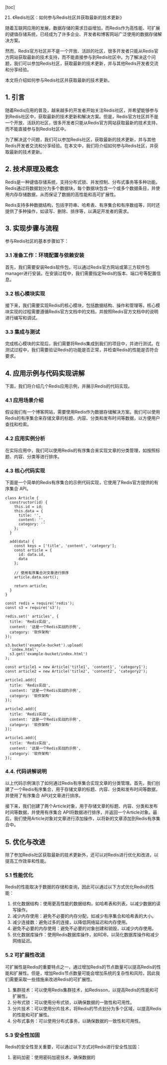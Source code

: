 
[toc]                    
                
                
21. 《Redis社区：如何参与Redis社区并获取最新的技术更新》

随着互联网应用的发展，数据存储的需求日益增加，而Redis作为高性能、可扩展的键值存储系统，已经成为了许多企业、开发者和博客网站广泛使用的数据存储解决方案。

然而，Redis官方社区并不是一个开放、活跃的社区，很多开发者只能从Redis官方网站获取最新的技术支持，而不能直接参与到Redis社区中。为了解决这个问题，我们可以参加Redis社区，获取最新的技术更新，并与其他Redis开发者交流和分享经验。

本文将介绍如何参与Redis社区并获取最新的技术更新。

## 1. 引言

随着Redis应用的普及，越来越多的开发者开始关注Redis社区，并希望能够参与到Redis社区中，获取最新的技术更新和解决方案。但是，Redis官方社区并不是一个开放、活跃的社区，很多开发者只能从Redis官方网站获取最新的技术支持，而不能直接参与到Redis社区中。

为了解决这个问题，我们可以参加Redis社区，获取最新的技术更新，并与其他Redis开发者交流和分享经验。在本文中，我们将介绍如何参与Redis社区，并获取最新的技术更新。

## 2. 技术原理及概念

Redis是一种键值存储系统，支持分布式锁、并发控制、分布式事务等多种功能。Redis通过将数据划分为多个数据块，每个数据块包含一个或多个数据条目，并使用内存存储数据，从而保证了数据的高性能和高可扩展性。

Redis支持多种数据结构，包括字符串、哈希表、有序集合和有序数组等，同时还提供了多种操作，如读写、删除、排序等，以满足开发者的需求。

## 3. 实现步骤与流程

参与Redis社区的基本步骤如下：

### 3.1 准备工作：环境配置与依赖安装

首先，我们需要安装Redis软件包，可以通过Redis官方网站或第三方软件包 manager进行安装。在安装过程中，我们需要指定Redis的版本、端口号等配置信息。

### 3.2 核心模块实现

接下来，我们需要实现Redis的核心模块，包括数据结构、操作和管理等。核心模块实现的过程需要遵循Redis官方文档中的文档，并按照Redis官方文档中的说明进行编写和调试。

### 3.3 集成与测试

完成核心模块的实现后，我们需要将Redis集成到我们的项目中，并进行测试。在测试过程中，我们需要验证Redis的功能是否正常，并检查Redis的性能是否符合要求。

## 4. 应用示例与代码实现讲解

下面，我们将介绍几个Redis应用示例，并展示Redis的代码实现。

### 4.1 应用场景介绍

假设我们有一个博客网站，需要使用Redis作为数据存储解决方案。我们可以使用Redis的有序集合来存储文章的标题、内容、分类和发布时间等数据，以方便用户查找和检索。

### 4.2 应用实例分析

在实际应用中，我们可以使用Redis的有序集合来实现文章的分类管理，如按照标题、内容、分类等进行排序。

### 4.3 核心代码实现

下面是一个简单的Redis有序集合的示例代码实现，它使用了Redis官方提供的有序集合 API。
```
class Article {
  constructor(id) {
    this.id = id;
    this.data = {
      title: '',
      content: '',
      category: ''
    };
  }

  add(data) {
    const keys = ['title', 'content', 'category'];
    const article = {
      id: data.id,
      data
    };

    // 使用有序集合对文章进行排序
    article.data.sort();

    return article;
  }
}

const redis = require('redis');
const s3 = require('s3');

redis.set(' articles', {
  title: 'Redis实战',
  content: '这是一个Redis实战的示例',
  category: '软件架构'
});

s3.bucket('example-bucket').upload(
  'index.html',
  s3.get('example-bucket/index.html')
);

const article1 = new Article('title1', 'content1', 'category1');
const article2 = new Article('title2', 'content2', 'category2');

article1.add({
  title: 'Redis实战',
  content: '这是一个Redis实战的示例',
  category: '软件架构'
});

article2.add({
  title: 'Redis实战',
  content: '这是一个Redis实战的示例',
  category: '软件架构'
});

article1.add({
  title: 'Redis实战',
  content: '这是一个Redis实战的示例',
  category: '软件架构'
});
```

### 4.4. 代码讲解说明

以上代码示例演示了如何通过Redis有序集合实现文章的分类管理。首先，我们创建了一个Redis有序集合，用于存储文章的标题、内容、分类和发布时间等数据，并使用了有序集合 API对文章进行排序。

接下来，我们创建了两个Article对象，用于存储文章的标题、内容、分类和发布时间等数据，并使用有序集合 API将数据进行排序，并返回一个Article对象。最后，我们使用Article对象对文章进行添加操作，以将新的文章添加到Redis有序集合中。

## 5. 优化与改进

除了参加Redis社区获取最新的技术更新外，还可以对Redis进行优化和改进，以提高工作效率和性能。

### 5.1 性能优化

Redis的性能取决于数据的存储和查询，因此可以通过以下方式优化Redis的性能：

1. 优化数据结构：使用更高性能的数据结构，如哈希表和列表，以减少数据的读写操作。
2. 减少内存使用：避免不必要的内存分配，如减少有序集合和哈希表的大小。
3. 减少连接数：避免过多的连接，以降低网络延迟和内存使用。
4. 避免不必要的内存使用：避免不必要的对象创建和销毁，以减少内存使用。
5. 优化数据库操作：使用Redis数据库操作，如RDB，以简化数据库操作和减少网络延迟。

### 5.2 可扩展性改进

可扩展性是Redis的重要特点之一，通过增加Redis的节点数量可以提高Redis的性能和扩展性。但是，增加Redis节点数量可能会增加系统的复杂性和风险，因此我们需要采取一些措施来改进Redis的可扩展性。

1. 集群技术：可以使用Redis集群技术，如Redisson，以提高Redis的性能和可扩展性。
2. 分布式锁：可以使用分布式锁，以确保数据的一致性和可用性。
3. 分片技术：可以使用分片技术，将Redis的节点划分为多个区域，以提高Redis的性能和可扩展性。
4. 分布式事务：可以使用分布式事务，以确保数据的一致性和可用性。

### 5.3 安全性加固

Redis的安全性至关重要，可以通过以下方式对Redis进行安全性加固：

1. 密码加密：使用密码加密技术，确保数据的

